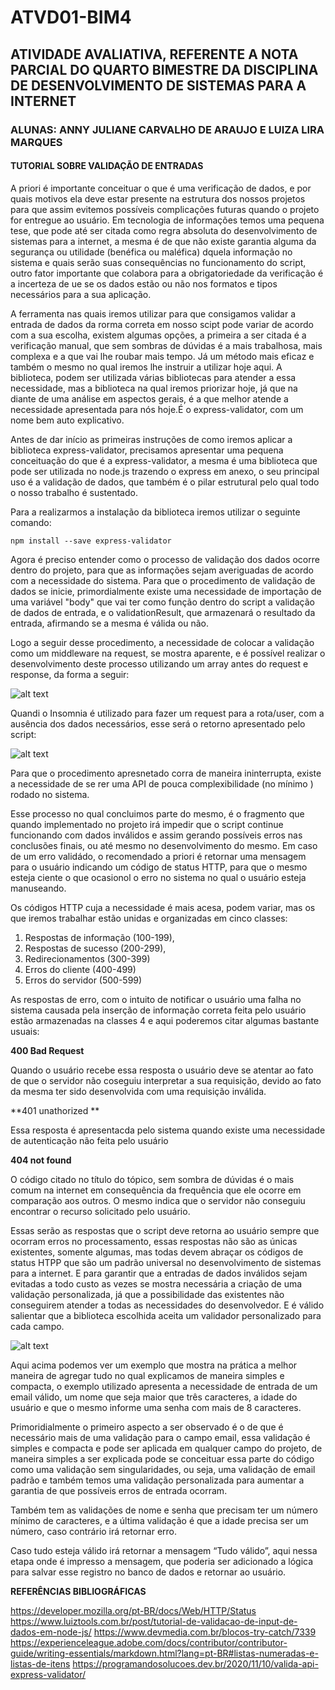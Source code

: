 # ATVD01-BIM4
## ATIVIDADE AVALIATIVA, REFERENTE A NOTA PARCIAL DO QUARTO BIMESTRE DA DISCIPLINA DE DESENVOLVIMENTO DE SISTEMAS PARA A INTERNET 
### ALUNAS: ANNY JULIANE CARVALHO DE ARAUJO E LUIZA LIRA MARQUES
#### TUTORIAL SOBRE VALIDAÇÃO DE ENTRADAS

A priori é importante conceituar o que é uma verificação de dados, e por quais motivos ela deve estar presente na estrutura dos nossos projetos para que assim evitemos possíveis complicações futuras quando o projeto for entregue ao usuário. Em tecnologia de informações temos uma pequena tese, que pode até ser citada como regra absoluta do desenvolvimento de sistemas para a internet, a mesma é de que não existe garantia alguma da segurança ou utilidade (benéfica ou maléfica) dquela informação no sistema e quais serão suas consequências no funcionamento do script, outro fator importante que colabora para a obrigatoriedade da verificação é a incerteza de ue se  os dados estão ou não nos formatos e tipos necessários para a sua aplicação.  

A ferramenta  nas quais iremos utilizar para que consigamos validar a entrada de dados da rorma correta em nosso scipt pode variar de acordo com a sua escolha, existem algumas opções, a primeira a ser citada é a verificação manual, que sem sombras de dúvidas é a mais trabalhosa, mais complexa e a que vai lhe roubar mais tempo. Já um método mais eficaz e também o mesmo no qual iremos lhe instruir a utilizar hoje aqui. A biblioteca, podem ser utilizada várias bibliotecas para atender a essa necessidade, mas a biblioteca na qual iremos priorizar hoje, já que na diante de uma análise em aspectos gerais, é a que melhor atende a necessidade apresentada para nós hoje.É o express-validator, com um nome bem auto explicativo.
   
Antes de dar início as primeiras instruções de como iremos aplicar a biblioteca express-validator, precisamos apresentar uma pequena conceituação do que é a express-validator, a mesma é uma biblioteca que pode ser utilizada no node.js trazendo o express em anexo, o seu principal uso é a validação de dados, que também é o pilar estrutural pelo qual todo o nosso trabalho é sustentado.
  
Para a realizarmos a instalação da biblioteca iremos utilizar o seguinte comando:
     
   <pre><code>npm install --save express-validator</code></pre>
   
Agora é preciso entender como o processo de validação dos dados ocorre dentro do projeto, para que as informações sejam averiguadas de acordo com a necessidade do sistema. Para que o procedimento de validação de dados se inicie, primordialmente existe uma necessidade de importação de uma variável "body" que vai ter como função dentro do script a validação de dados de entrada, e o validationResult, que armazenará o resultado da entrada, afirmando se a mesma é válida ou não.
    
Logo a seguir desse procedimento, a necessidade de colocar a validação como um middleware na request, se mostra aparente, e é possível realizar o desenvolvimento deste processo utilizando um array antes do request e response, da forma a seguir:
     
     
![alt text](https://i.imgur.com/g1DKfb0.png)
     
Quandi o Insomnia é utilizado para fazer um request para a rota/user, com a ausência dos dados necessários, esse será o retorno apresentado pelo script:
     
![alt text](https://imgur.com/8KIFHYC.png)

Para que o procedimento apresnetado corra de maneira ininterrupta, existe a necessidade de se rer uma API de pouca complexibilidade (no mínimo ) rodado no sistema.

Esse processo no qual concluimos parte do mesmo, é o fragmento que quando implementado no projeto irá impedir que o script continue funcionando com dados inválidos e assim gerando possíveis erros nas conclusões finais, ou até mesmo no desenvolvimento do mesmo. Em caso de um erro validádo, o recomendado a priori é retornar uma mensagem para o usuário indicando um código de status HTTP, para que o mesmo esteja ciente o que ocasionol o erro no sistema no qual o usuário esteja manuseando. 

Os códigos HTTP cuja a necessidade é mais acesa, podem variar, mas os que iremos trabalhar estão unidas e organizadas em cinco classes:

1. Respostas de informação (100-199),
2. Respostas de sucesso (200-299),
3. Redirecionamentos (300-399)
4. Erros do cliente (400-499)
5. Erros do servidor (500-599)

As respostas de erro, com o intuito de notificar o usuário uma falha no sistema causada pela inserção de informação correta feita pelo usuário estão armazenadas na classes 4 e aqui poderemos citar algumas bastante usuais:

**400 Bad Request**

Quando o usuário recebe essa resposta o usuário deve se atentar ao fato de que o servidor não coseguiu interpretar a sua requisição, devido ao fato da mesma ter sido desenvolvida com uma requisição inválida. 

**401 unathorized **

Essa resposta é apresentacda pelo sistema quando existe uma necessidade de autenticação não feita pelo usuário 

**404 not found** 

O código citado no título do tópico, sem sombra de dúvidas é o mais comum na internet em consequência da frequência que ele ocorre em comparação aos outros. O mesmo indica que o servidor não conseguiu encontrar o recurso solicitado pelo usuário.

Essas serão as respostas que o script deve retorna ao usuário sempre que ocorram erros no processamento, essas respostas não são as únicas existentes, somente algumas, mas todas devem abraçar os códigos de status HTPP que são um padrão universal no desenvolvimento de sistemas para a internet. E para garantir que a entradas de dados inválidos sejam evitadas a todo custo as vezes se mostra necessária a criação de uma validação personalizada, já que a possibilidade das existentes não conseguirem atender a todas as necessidades do desenvolvedor. E é válido salientar que a biblioteca escolhida aceita um validador personalizado para cada campo.

![alt text](https://imgur.com/Uwevx9e.png)

Aqui acima podemos ver um exemplo que mostra na prática a melhor maneira de agregar tudo no qual explicamos de maneira simples e compacta, o exemplo utilizado apresenta a necessidade de entrada de um email válido, um nome que seja maior que três caracteres, a idade do usuário e que o mesmo informe uma senha com mais de 8 caracteres.

Primoridialmente o primeiro aspecto a ser observado é o de que é necessário mais de uma validação para o campo email, essa validação é simples e compacta e pode ser aplicada em qualquer campo do projeto, de maneira simples a ser explicada pode se conceituar essa parte do código como uma validação sem singularidades, ou seja, uma validação de email padrão e também temos uma validação personalizada para aumentar a garantia de que possíveis erros de entrada ocorram.
     
Também tem as validações de nome e senha que precisam ter um número mínimo de caracteres, e a última validação é que a idade precisa ser um número, caso contrário irá retornar erro.

Caso tudo esteja válido irá retornar a mensagem “Tudo válido”, aqui nessa etapa onde é impresso a mensagem, que poderia ser adicionado a lógica para salvar esse registro no banco de dados e retornar ao usuário.     

    
**REFERÊNCIAS BIBLIOGRÁFICAS**

https://developer.mozilla.org/pt-BR/docs/Web/HTTP/Status
https://www.luiztools.com.br/post/tutorial-de-validacao-de-input-de-dados-em-node-js/
https://www.devmedia.com.br/blocos-try-catch/7339
https://experienceleague.adobe.com/docs/contributor/contributor-guide/writing-essentials/markdown.html?lang=pt-BR#listas-numeradas-e-listas-de-itens
https://programandosolucoes.dev.br/2020/11/10/valida-api-express-validator/



